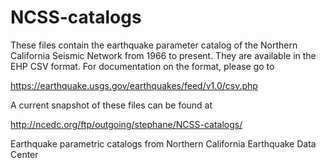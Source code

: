 # NCSS-catalogs
These files contain the earthquake parameter catalog of the Northern California Seismic Network from 1966 to present.
They are available in the EHP CSV format. For documentation on the format, please go to

https://earthquake.usgs.gov/earthquakes/feed/v1.0/csv.php

A current snapshot of these files can be found at

http://ncedc.org/ftp/outgoing/stephane/NCSS-catalogs/

Earthquake parametric catalogs from Northern California Earthquake Data Center
